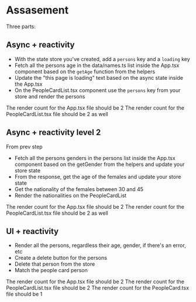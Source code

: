 # Assasement

Three parts:

## Async + reactivity

- With the state store you've created, add a `persons` key and a `loading` key
- Fetch all the persons age in the data/names.ts list inside the App.tsx component based on the `getAge` function from the helpers
- Update the "this page is loading" text based on the async state inside the App.tsx
- On the PeopleCardList.tsx component use the `persons` key from your store and render the persons

The render count for the App.tsx file should be 2
The render count for the PeopleCardList.tsx file should be 2 as well

## Async + reactivity level 2

From prev step

- Fetch all the persons genders in the persons list inside the App.tsx component based on the getGender from the helpers and update your store state
- From the response, get the age of the females and update your store state
- Get the nationality of the females between 30 and 45
- Render the nationalities on the PeopleCardList

The render count for the App.tsx file should be 2
The render count for the PeopleCardList.tsx file should be 2 as well

## UI + reactivity

- Render all the persons, regardless their age, gender, if there's an error, etc
- Create a delete button for the persons
- Delete that person from the store
- Match the people card person

The render count for the App.tsx file should be 2
The render count for the PeopleCardList.tsx file should be 2
The render count for the PeopleCard.tsx file should be 1
